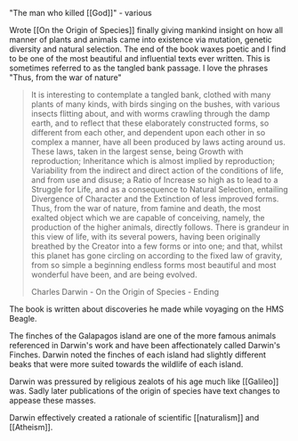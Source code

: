 "The man who killed [[God]]" - various

Wrote [[On the Origin of Species]] finally giving mankind insight on how all manner of plants and animals came into existence via mutation, genetic diversity and natural selection. The end of the book waxes poetic and I find to be one of the most beautiful and influential texts ever written. This is sometimes referred to as the tangled bank passage. I love the phrases "Thus, from the war of nature"

> It is interesting to contemplate a tangled bank, clothed with many plants of many kinds, with birds singing on the bushes, with various insects flitting about, and with worms crawling through the damp earth, and to reflect that these elaborately constructed forms, so different from each other, and dependent upon each other in so complex a manner, have all been produced by laws acting around us. These laws, taken in the largest sense, being Growth with reproduction; Inheritance which is almost implied by reproduction; Variability from the indirect and direct action of the conditions of life, and from use and disuse; a Ratio of Increase so high as to lead to a Struggle for Life, and as a consequence to Natural Selection, entailing Divergence of Character and the Extinction of less improved forms. Thus, from the war of nature, from famine and death, the most exalted object which we are capable of conceiving, namely, the production of the higher animals, directly follows. There is grandeur in this view of life, with its several powers, having been originally breathed by the Creator into a few forms or into one; and that, whilst this planet has gone circling on according to the fixed law of gravity, from so simple a beginning endless forms most beautiful and most wonderful have been, and are being evolved.
> 
> Charles Darwin - On the Origin of Species - Ending

The book is written about discoveries he made while voyaging on the HMS Beagle.

The finches of the Galapagos island are one of the more famous animals referenced in Darwin's work and have been affectionately called Darwin's Finches. Darwin noted the finches of each island had slightly different beaks that were more suited towards the wildlife of each island. 

Darwin was pressured by religious zealots of his age much like [[Galileo]] was. Sadly later publications of the origin of species have text changes to appease these masses.

Darwin effectively created a rationale of scientific [[naturalism]] and [[Atheism]]. 